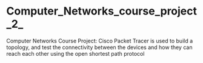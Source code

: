 # Computer_Networks_course_project_2_
Computer Networks Course Project: Cisco Packet Tracer is used to build a topology, and test the connectivity between the  devices and how they can reach each other using the open shortest path protocol
